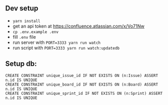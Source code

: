 ## Dev setup
- `yarn install`
- get an api token at https://confluence.atlassian.com/x/Vo71Nw
- `cp .env.example .env`
- fill `.env` file
- run server with `PORT=3333 yarn run watch`
- run script with `PORT=3333 yarn run watch:updatedb`

## Setup db:
```cypher
CREATE CONSTRAINT unique_issue_id IF NOT EXISTS ON (n:Issue) ASSERT n.id IS UNIQUE
CREATE CONSTRAINT unique_board_id IF NOT EXISTS ON (n:Board) ASSERT n.id IS UNIQUE
CREATE CONSTRAINT unique_sprint_id IF NOT EXISTS ON (n:Sprint) ASSERT n.id IS UNIQUE
```

